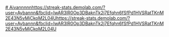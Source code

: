 [# Aivannnnn](https://streak-stats.demolab.com/?user=Aybannn&fbclid=IwAR3lR0Op3DBaknTk2j7Efqhn6fSfPd1HVSRatTKnM2E43N5vMjCkoM2L04U)https://streak-stats.demolab.com/?user=Aybannn&fbclid=IwAR3lR0Op3DBaknTk2j7Efqhn6fSfPd1HVSRatTKnM2E43N5vMjCkoM2L04Uhttps://streak-stats.demolab.com/?user=Aybannn&fbclid=IwAR3lR0Op3DBaknTk2j7Efqhn6fSfPd1HVSRatTKnM2E43N5vMjCkoM2L04U
